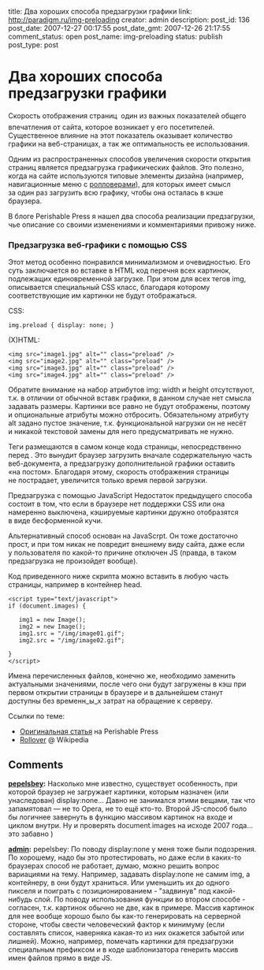 title: Два хороших способа предзагрузки графики
link: http://paradigm.ru/img-preloading
creator: admin
description: 
post_id: 136
post_date: 2007-12-27 00:17:55
post_date_gmt: 2007-12-26 21:17:55
comment_status: open
post_name: img-preloading
status: publish
post_type: post

# Два хороших способа предзагрузки графики

Скорость отображения страниц  один из важных показателей общего впечатления от сайта, которое возникает у его посетителей. Существенное влияние на этот показатель оказывает количество графики на веб-страницах, а так же оптимальность ее использования.

Одним из распространенных способов увеличения скорости открытия страниц является предзагрузка графикических файлов. Это полезно, когда на сайте используются типовые элементы дизайна (например, навигационные меню c [ролловерами](http://b23.ru/clr)), для которых имеет смысл за один раз загрузить всю графику, чтобы она осталась в кэше браузера.

В блоге Perishable Press я нашел два способа реализации предзагрузки, чье описание со своими изменениями и комментариями привожу ниже. 

### Предзагрузка веб-графики с помощью CSS

Этот метод особенно понравился минимализмом и очевидностью. Его суть заключается во вставке в HTML код перечня всех картинок, подлежащих единовременной загрузке. При этом для всех тегов img, описывается специальный CSS класс, благодаря которому соответствующие им картинки не будут отображаться.

CSS: 
    
    img.preload { display: none; }

(X)HTML: 
    
    <img src="image1.jpg" alt="" class="preload" />
    <img src="image2.jpg" alt="" class="preload" />
    <img src="image3.jpg" alt="" class="preload" />
    <img src="image4.jpg" alt="" class="preload" />

Обратите внимание на набор атрибутов img: width и height отсутствуют, т.к. в отличии от обычной вставк графики, в данном случае нет смысла задавать размеры. Картинки все равно не будут отображены, поэтому и опциональные атрибуты можно отбросить. Обязательному атрибуту alt задано пустое значение, т.к. функциональной нагрузки он не несёт и никакой текстовой замены для него предусматривать не нужно.

Теги размещаются в самом конце кода страницы, непосредственно перед . Это вынудит браузер загрузить вначале содержательную часть веб-документа, а предзагрузку дополнительной графики оставить «на постом». Благодаря этому, скорость отображения страницы не пострадает, увеличится только время первой загрузки.

Предзагрузка с помощью JavaScript Недостаток предыдущего способа состоит в том, что если в браузере нет поддержки CSS или она намеренно выключена, кэшируемые картинки дружно отобразятся в виде бесформенной кучи.

Альтернативный способ основан на JavaScrpt. Он тоже достаточно прост, и при том никак не повредит внешнему виду сайта, даже если у пользователя по какой-то причине отключен JS (правда, в таком предзагрузка не произойдет вообще).

Код приведенного ниже скрипта можно вставить в любую часть страницы, например в контейнер head.
    
    <script type="text/javascript">
    if (document.images) {
    
       img1 = new Image();
       img2 = new Image();
       img1.src = "/img/image01.gif";
       img2.src = "/img/image02.gif";
    
    }
    </script>

Имена перечисленных файлов, конечно же, необходимо заменить актуальными значениями, после чего они будут загружены в кэш при первом открытии страницы в браузере и в дальнейшем станут доступны без временн_ы_х затрат на обращение к серверу.

Ссылки по теме: 

  * [Оригинальная статья](http://perishablepress.com/press/2006/11/14/preloading-images-with-css-and-javascript/) на Perishable Press
  * [Rollover](http://b23.ru/clr) @ Wikipedia

## Comments

**[pepelsbey](#137 "2007-12-27 00:45:38"):** Насколько мне известно, существует особенность, при которой браузер не загружает картинки, которым назначен (или унаследован) display:none… Давно не занимался этими вещами, так что запамятовал — не то Opera, не то ещё кто-то. Второй JS-способ было бы логичнее завернуть в функцию массивом картинок на входе и циклом внутри. Ну и проверять document.images на исходе 2007 года… это забавно )

**[admin](#140 "2007-12-27 01:38:54"):** pepelsbey: По поводу display:none у меня тоже были подозрения. По хорошему, надо бы это протестировать, но даже если в каких-то браузерах способ не работает, думаю, можно решить вопрос вариациями на тему. Например, задавать display:none не самим img, а контейнеру, в они будут храниться. Или уменьшить их до одного пикселя и поиграть с позиционированием - "задвинув" под какой-нибудь слой. По поводу использования функции во втором способе - согласен, т.к. картинок обычно не две, как в примере. Массив картинок для нее вообще хорошо было бы как-то генерировать на серверной стороне, чтобы свести человеческий фактор к минимуму (если составлять список, наверняка какая-то из них окажется забытой или лишней). Можно, например, помечать картинки для предзагрузки специальным префиксом и в коде шаблонизатора генерить массив имен файлов прямо в виде JS.


